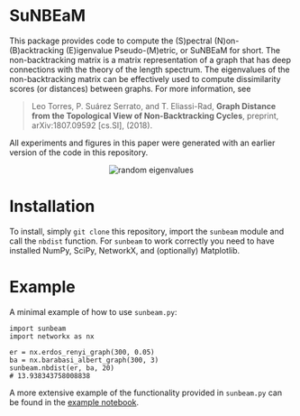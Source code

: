 
# SuNBEaM

This package provides code to compute the (S)pectral (N)on-(B)acktracking
(E)igenvalue Pseudo-(M)etric, or SuNBEaM for short.  The non-backtracking
matrix is a matrix representation of a graph that has deep connections with
the theory of the length spectrum.  The eigenvalues of the non-backtracking
matrix can be effectively used to compute dissimilarity scores (or
distances) between graphs.  For more information, see

> Leo Torres, P. Suárez Serrato, and T. Eliassi-Rad, **Graph Distance from
> the Topological View of Non-Backtracking Cycles**, preprint,
> arXiv:1807.09592 [cs.SI], (2018).

All experiments and figures in this paper were generated with an earlier
version of the code in this repository.

<p align="center">
  <img src="https://github.com/leotrs/sunbeam/blob/master/random_eigenvalues.png?raw=true" alt="random eigenvalues"/>
</p>


# Installation

To install, simply `git clone` this repository, import the `sunbeam` module
and call the `nbdist` function.  For `sunbeam` to work correctly you need to
have installed NumPy, SciPy, NetworkX, and (optionally) Matplotlib.


# Example

A minimal example of how to use `sunbeam.py`:

```
import sunbeam
import networkx as nx

er = nx.erdos_renyi_graph(300, 0.05)
ba = nx.barabasi_albert_graph(300, 3)
sunbeam.nbdist(er, ba, 20)
# 13.938343758008838
```

A more extensive example of the functionality provided in `sunbeam.py` can
be found in the [example notebook](https://github.com/leotrs/sunbeam/blob/master/example.ipynb).
